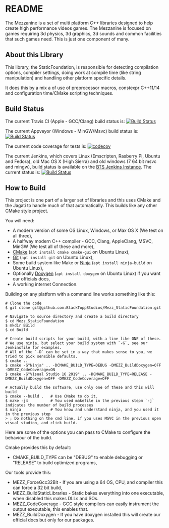 # README #

The Mezzanine is a set of multi platform C++ libraries designed to help create high performance
videos games. The Mezzanine is focused on games requiring 3d physics, 3d graphics, 3d sounds and
common facilities that such games need. This is just one component of many.

## About this Library ##

This library, the StaticFoundation, is responsible for detecting compilation options, compiler settings, doing work at
compile time (like string manipulation) and handling other platform specific details.

It does this by a mix a of use of preprocessor macros, constexpr C++11/14 and configuration time/CMake scripting
techniques.

## Build Status ##

The current Travis CI (Apple - GCC/Clang) build status is:
[![Build Status](https://travis-ci.org/BlackToppStudios/Mezz_StaticFoundation.svg?branch=master)](https://travis-ci.org/BlackToppStudios/Mezz_StaticFoundation)

The current Appveyor (Windows - MinGW/Msvc) build status is:
[![Build Status](https://ci.appveyor.com/api/projects/status/github/BlackToppStudios/Mezz_StaticFoundation?branch=master&svg=true)](https://ci.appveyor.com/project/Sqeaky/mezz-staticfoundation)

The current code coverage for tests is:
[![codecov](https://codecov.io/gh/BlackToppStudios/Mezz_StaticFoundation/branch/master/graph/badge.svg)](https://codecov.io/gh/BlackToppStudios/Mezz_StaticFoundation)

The current Jenkins, which covers Linux (Emscripten, Rasberry Pi, Ubuntu and Fedora), old Mac OS X (High Sierra) and old windows (7 64 bit msvc and mingw), build status is available on the [BTS Jenkins Instance](http://blacktopp.ddns.net:8080/blue/organizations/jenkins/Mezz_StaticFoundation/activity). The current status is: [![Build Status](http://blacktopp.ddns.net:8080/job/Mezz_StaticFoundation/job/master/badge/icon)](http://blacktopp.ddns.net:8080/blue/organizations/jenkins/Mezz_StaticFoundation/activity)

## How to Build ##

This project is one part of a larger set of libraries and this uses CMake and the Jagati to handle much of that
automatically. This builds like any other CMake style project.

You will need:

 * A modern version of some OS Linux, Windows, or Max OS X (We test on all three),
 * A halfway modern C++ compiler - GCC, Clang, AppleClang, MSVC, MinGW (We test all of these and more),
 * [CMake](https://cmake.org/download/) (`apt install cmake cmake-gui` on Ubuntu Linux),
 * [Git](https://git-scm.com/downloads) (`apt install git` on Ubuntu Linux),
 * Some build system like Make or [Ninja](https://ninja-build.org/) (`apt install ninja-build` on Ubuntu Linux),
 * Optionally [Doxygen](https://www.doxygen.nl/download.html) (`apt install doxygen` on Ubuntu Linux) if you want our officials docs,
 * A working internet Connection.

Building on any platform with a command line works something like this:

    # Clone the code
    $ git clone git@github.com:BlackToppStudios/Mezz_StaticFoundation.git

    # Navigate to source directory and create a build directory
    $ cd Mezz_StaticFoundation
    $ mkdir Build
    $ cd Build

    # Create build scripts for your build, with a line like ONE of these.
    # We use ninja, but select your build system with `-G`, see our Jenkinsfile for examples.
    # All of the `-D` can be set in a way that makes sense to you, we tried to pick sensible defaults.
    $ cmake ..
    $ cmake -G"Ninja" .. -DCMAKE_BUILD_TYPE=DEBUG -DMEZZ_BuildDoxygen=OFF -DMEZZ_CodeCoverage=ON
    $ cmake -G"Visual Studio 16 2019" .. -DCMAKE_BUILD_TYPE=RELEASE -DMEZZ_BuildDoxygen=OFF -DMEZZ_CodeCoverage=OFF

    # Actually build the software, use only one of these and this will build
    $ cmake --build .   # Use CMake to do it.
    $ make -j4          # You used makefile in the previous stepm `-j` indicates the number of build processes
    $ ninja             # You know and understand ninja, and you used it in the previous step
    > ; Do nothing on the cmd line, if you uses MSVC in the previous open visual studion, and click build.

Here are some of the options you can pass to CMake to configure the behaviour of the build.

Cmake provides this by default:

* CMAKE_BUILD_TYPE can be "DEBUG" to enable debugging or "RELEASE" to build optimized programs,

Our tools provide this:

* MEZZ_ForceGcc32Bit - If you are using a 64 OS, CPU, and compiler this can force a 32 bit build,
* MEZZ_BuildStaticLibraries - Static bakes everything into one executable, when disabled this makes DLLs and SOs.
* MEZZ_CodeCoverage - GCC style compilers can easily instrument the output executable, this enables that.
* MEZZ_BuildDoxygen - If you have doxygen installed this will create our official docs but only for our packages.
